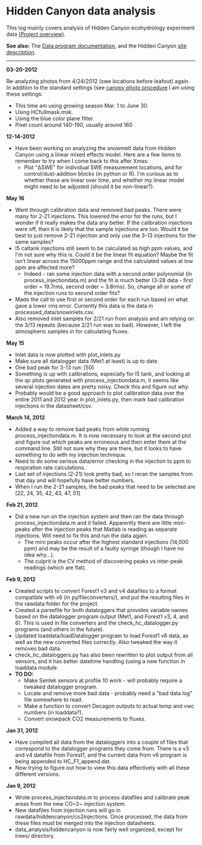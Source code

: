 # Hidden Canyon data analysis

This log mainly covers analysis of Hidden Canyon ecohydrology experiment
data [(Project overview)](hiddencanyon/hc_overview.md).

 **See also:** The [Data program documentation](hiddencanyon/hc_programdocs.md), and the Hidden Canyon [site description](hiddencanyon/hc_sitedescription.md).

------------------------------------------------------------------------

 **03-20-2012**

Re-analyzing photos from 4/24/2012 (swe locations before leafout) again.
In addition to the standard settings (see [canopy photo procedure](procedures/proc_canopyphotos.md) I am using these settings:

* This time am using growing season Mar. 1 to June 30.
* Using HCfullmask.msk.
* Using the blue color plane filter.
* Pixel count around 140-190, usually around 160

 **12-14-2012**

* Have been working on analyzing the snowmelt data from Hidden Canyon using a linear mixed effects model. Here are a few items to remember to try when I come back to this after Xmas:
  * Plot "ΔSWE" for individual SWE measurement locations, and for control/dust-addition blocks (in python or R). I'm curious as to whether these are linear over time, and whether my linear model might need to be adjusted (should it be non-linear?).

 **May 16**

* Went through calibration data and removed bad peaks. There were many for 2-21 injections. This lowered the error for the runs, but I wonder if it really makes the data any better. If the calibration injections were off, then it is likely that the sample injections are too. Would it be best to just remove 2-21 injection and only use the 3-13 injections for the same samples?
* I5 caltank injections still seem to be calculated as high ppm values, and I'm not sure why this is. Could it be the linear fit equation? Maybe the fit isn't linear across the 15000ppm range and the calculated values at low ppm are affected more?
  * Indeed - ran some injection data with a second order polynomial (in process_injectiondata.m) and the fit is much better (3-28 data - first order = 19.7rms, second order = 3.8rms). So, change all or some of the injection runs to second order fits?
* Made the call to use first or second order for each run based on what gave a lower rms error. Currently this data is the data in processed_data/snowinlets.csv.
* Also removed inlet samples for 2/21 run from analysis and am relying on the 3/13 repeats (because 2/21 run was so bad). However, I left the atmospheric samples in for calculating fluxes.

 **May 15**

* Inlet data is now plotted with plot_inlets.py
* Make sure all datalogger data (Met1 at least) is up to date.
* One bad peak for 3-13 run: [50]
* Something is up with calibrations, especially for I5 tank, and looking at the qc plots generated with process_injectiondata.m, it seems like several injection dates are pretty noisy. Check this and figure out why. 
* Probably would be a good approach to plot calibration data over the entire 2011 and 2012 year in plot_inlets.py, then mark bad calibration injections in the datasheet/csv.

 **March 14, 2012**

* Added a way to remove bad peaks from while running process_injectiondata.m. It is now necessary to look at the second plot and figure out which peaks are erroneous and then enter them at the command line. Still not sure why they are there, but it looks to have something to do with my injection technique.
* Need to do some serious data/error checking in the injection to ppm to respiration rate calculations.
* Last set of injections (2-21) look pretty bad, so I reran the samples from that day and will hopefully have better numbers.
* When I run the 2-21 samples, the bad peaks that need to be selected are [22, 24, 35, 42, 43, 47, 51]

 **Feb 21, 2012**

* Did a new run on the injection system and then ran the data through process_injectiondata.m and it failed. Apparently there are little mini-peaks after the injection peaks that Matlab is reading as separate injections. Will need to fix this and run the data again.
  * The mini peaks occur after the highest standard injections (14,000 ppm) and may be the result of a faulty syringe (though I have no idea why...).
  * The culprit is the CV method of discovering peaks vs inter-peak readings (which are flat).

 **Feb 9, 2012**

* Created scripts to convert Forest1 v3 and v4 datafiles to a format compatible with v6 (in py/fileconverters/), and put the resulting files in the rawdata folder for the project.
* Created a parsefile for both dataloggers that provides variable names based on the datalogger program output (Met1, and Forest1 v3, 4, and 6). This is used in file converters and the check_hc_datalogger.py programs (and others in the future).
* Updated loaddata/loadDatalogger program to load Forest1 v6 data, as well as the new converted files correctly. Also tweaked the way it removes bad data.
* check_hc_dataloggers.py has also been rewritten to plot output from all sensors, and it has better datetime handling (using a new function in loaddata module.
* **TO DO:**
  * Make Sentek sensors at profile 10 work - will probably require a tweaked datalogger program.
  * Locate and remove more bad data - probably need a "bad data log" file somewhere to read.
  * Make a function to convert Decagon outputs to actual temp and vwc numbers (in loaddata?).
  * Convert snowpack CO2 measurements to fluxes.

 **Jan 31, 2012**

* Have compiled all data from the dataloggers into a couple of files that correspond to the datalogger programs they come from. There is a v3 and v4 datafile from Forest1, and the current data from v6 program is being appended to HC_F1_append.dat.
* Now trying to figure out how to view this data effectively with all these different versions.

 **Jan 9, 2012**

* Wrote process_injectiondata.m to process datafiles and calibrate peak areas from the new CO~2~ injection system.
* New datafiles from injection runs will go in rawdata/hiddencanyon/co2injections. Once processed, the data from these files must be merged into the injection datasheets.
* data_analysis/hiddencanyon is now fairly well organized, except for trees/ directory.
